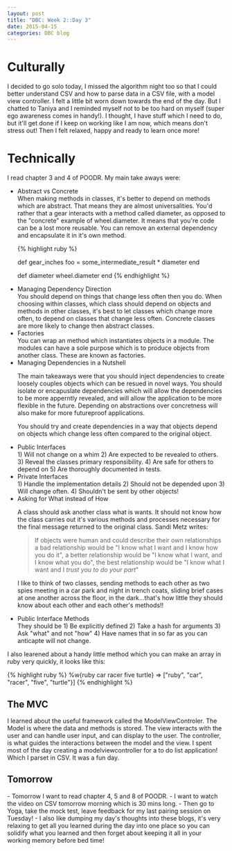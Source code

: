 ```yaml
---
layout: post
title: "DBC: Week 2::Day 3"
date: 2015-04-15
categories: DBC blog
---
```


<h1> Culturally </h1>

I decided to go solo today, I missed the algorithm night too so that I could better understand CSV and how to parse data in a CSV file, with a model view controller. I felt a little bit worn down towards the end of the day. But I chatted to Taniya and I reminded myself not to be too hard on myself (super ego awareness comes in handy!). I thought, I have stuff which I need to do, but it'll get done if I keep on working like I am now, which means don't stress out! Then I felt relaxed, happy and ready to learn once more!

<h1> Technically </h1>

I read chapter 3 and 4 of POODR. My main take aways were:

<ul>
  <li>Abstract vs Concrete</li>
  When making methods in classes, it's better to depend on methods which are abstract. That means they are almost universalities. You'd rather that a gear interacts with a method called diameter, as opposed to the "concrete" example of  wheel.diameter. It means that you're code can be a lost more reusable. You can remove an external dependency and encapsulate it in it's own method.

  {% highlight ruby %}

  def gear_inches
    foo = some_intermediate_result * diameter
  end

  def diameter
    wheel.diameter
  end
  {% endhighlight %}


  <li>Managing Dependency Direction</li>
    You should depend on things that change less often then you do. When choosing within classes, which class should depend on objects and methods in other classes, it's best to let classes which change more often, to depend on classes that change less often. Concrete classes are more likely to change then abstract classes.

  <li>Factories</li>
  You can wrap an method which instantiates objects in a module. The modules can have a sole purpose which is to produce objects from another class. These are known as factories.

  <li>Managing Dependencies in a Nutshell</li>

  The main  takeaways were that you should inject dependencies to create loosely couples objects which can be resued in novel ways. You should isolate or encapuslate dependencies which will allow the dependencies to be more apperntly revealed, and will allow the application to be more flexible in the future. Depending on abstractions over concretness will also make for more futureproof applications.

  You should try and create dependencies in a way that objects depend on objects which change less often compared to the original object.


  <li>Public Interfaces</li>
  1) Will not change on a whim
  2) Are expected to be revealed to others.
  3) Reveal the classes primary responsibility.
  4) Are safe for others to depend on
  5) Are thoroughly documented in tests.

  <li>Private Interfaces</li>
  1) Handle the implementation details
  2) Should not be depended upon
  3) Will change often.
  4) Shouldn't be sent by other objects!

  <li>Asking for What instead of How</li>

  A class should ask another class what is wants. It should not know how the class carries out it's various methods and processes necessary for the final message returned to the original class. Sandi Metz writes:

  <blockquote>
    If objects were human and could describe their own relationships a bad relationship would be "I know what I want and I know how you do it", a better relationship would be "I know what I want, and I know what you do", the best relationship would be "I know what I want and I <i>trust you to do your part</i>"
  </blockquote>

  I like to think of two classes, sending methods to each other as two spies meeting in a car park and night in trench coats, sliding brief cases at one another across the floor, in the dark...that's how little they should know about each other and each other's methods!!





  <li>Public Interface Methods</li>
  They should be
  1) Be explicitly defined
  2) Take a hash for arguments
  3) Ask "what" and not "how"
  4) Have names that in so far as you can anticapte will not change.
</ul>

I also learened about a handy little method which you can make an array in ruby very quickly, it looks like this:

{% highlight ruby %}
  %w{ruby car racer five turtle}
  => ["ruby", "car", "racer", "five", "turtle"}]
{% endhighlight %}

<h2>The MVC </h2>

I learned about the useful framework called the ModelViewControler. The Model is where the data and methods is stored. The view interacts with the user and can handle user input, and can display to the user. The controller, is what guides the interactions between the model and the view. I spent most of the day creating a modelviewcontroller for a to do list application! Which I parset in CSV. It was a fun day.

<h2>Tomorrow</h2>
- Tomorrow I want to read chapter 4, 5 and 8 of POODR.
- I want to watch the video on CSV tomorrow morning which is 30 mins long.
- Then go to Yoga, take the mock test, leave feedback for my last pairing session on Tuesday!
- I also like dumping my day's thoughts into these blogs, it's very relaxing to get all you learned during the day into one place so you can solidify what you learned and then forget about keeping it all in your working memory before bed time!



